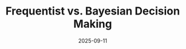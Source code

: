 ---
layout: lecture
published: true
title: Frequentist vs. Bayesian Decision Making
# nav_exclude: true
presented_by:
date: 2025-09-11
number: 5
recording: 
comments:
files:
  slides:
  pdf_slides:
  textbook_sections:
  notes:
  notebook:
  additional_files:
    name:
    link:
---